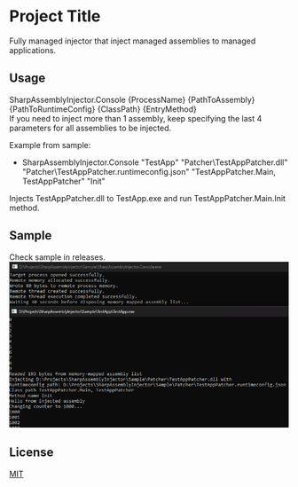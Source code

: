 # Project Title

Fully managed injector that inject managed assemblies to managed applications.<br />

## Usage

 SharpAssemblyInjector.Console {ProcessName} {PathToAssembly} {PathToRuntimeConfig} {ClassPath} {EntryMethod}<br />
 If you need to inject more than 1 assembly, keep specifying the last 4 parameters for all assemblies to be injected.<br />

 Example from sample:<br />
 - SharpAssemblyInjector.Console "TestApp" "Patcher\TestAppPatcher.dll" "Patcher\TestAppPatcher.runtimeconfig.json" "TestAppPatcher.Main, TestAppPatcher" "Init"
   
 Injects TestAppPatcher.dll to TestApp.exe and run TestAppPatcher.Main.Init method.
## Sample
 Check sample in releases.<br />
![alt text](SampleImages/1.png)


## License

[MIT](https://choosealicense.com/licenses/mit/)
